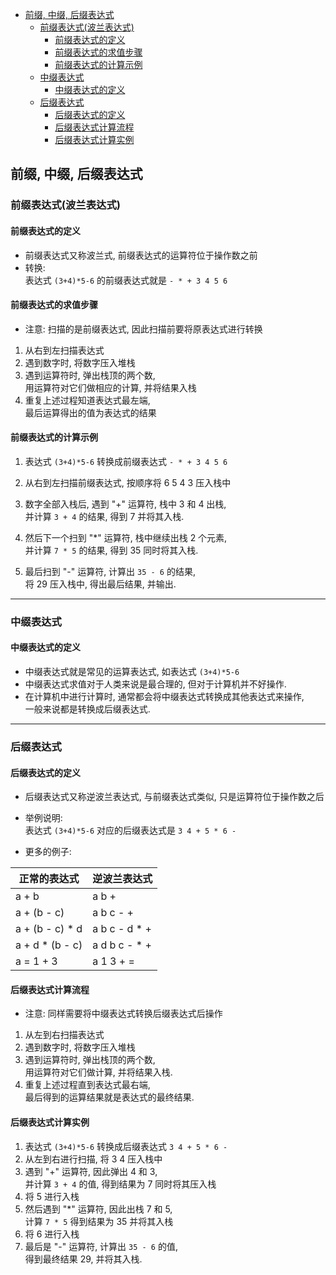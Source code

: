 <!-- TOC -->

- [前缀, 中缀, 后缀表达式](#前缀-中缀-后缀表达式)
    - [前缀表达式(波兰表达式)](#前缀表达式波兰表达式)
        - [前缀表达式的定义](#前缀表达式的定义)
        - [前缀表达式的求值步骤](#前缀表达式的求值步骤)
        - [前缀表达式的计算示例](#前缀表达式的计算示例)
    - [中缀表达式](#中缀表达式)
        - [中缀表达式的定义](#中缀表达式的定义)
    - [后缀表达式](#后缀表达式)
        - [后缀表达式的定义](#后缀表达式的定义)
        - [后缀表达式计算流程](#后缀表达式计算流程)
        - [后缀表达式计算实例](#后缀表达式计算实例)

<!-- /TOC -->

## 前缀, 中缀, 后缀表达式

### 前缀表达式(波兰表达式)

#### 前缀表达式的定义
- 前缀表达式又称波兰式, 前缀表达式的运算符位于操作数之前
- 转换:  
  表达式 `(3+4)*5-6` 的前缀表达式就是 `- * + 3 4 5 6`

#### 前缀表达式的求值步骤
- 注意: 扫描的是前缀表达式, 因此扫描前要将原表达式进行转换
1. 从右到左扫描表达式
2. 遇到数字时, 将数字压入堆栈
3. 遇到运算符时, 弹出栈顶的两个数,  
   用运算符对它们做相应的计算, 并将结果入栈
4. 重复上述过程知道表达式最左端,  
   最后运算得出的值为表达式的结果

#### 前缀表达式的计算示例
1. 表达式 `(3+4)*5-6` 转换成前缀表达式 `- * + 3 4 5 6`
   
2. 从右到左扫描前缀表达式, 按顺序将 6 5 4 3 压入栈中

3. 数字全部入栈后, 遇到 "+" 运算符, 栈中 3 和 4 出栈,  
   并计算 `3 + 4` 的结果, 得到 7 并将其入栈.

4. 然后下一个扫到 "*" 运算符, 栈中继续出栈 2 个元素,  
   并计算 `7 * 5` 的结果, 得到 35 同时将其入栈.
   
5. 最后扫到 "-" 运算符, 计算出 `35 - 6` 的结果,  
   将 29 压入栈中, 得出最后结果, 并输出.

****
### 中缀表达式

#### 中缀表达式的定义
- 中缀表达式就是常见的运算表达式, 如表达式 `(3+4)*5-6`
- 中缀表达式求值对于人类来说是最合理的, 但对于计算机并不好操作.  
- 在计算机中进行计算时, 通常都会将中缀表达式转换成其他表达式来操作,  
  一般来说都是转换成后缀表达式.

****
### 后缀表达式

#### 后缀表达式的定义
- 后缀表达式又称逆波兰表达式, 与前缀表达式类似, 只是运算符位于操作数之后  
- 举例说明:  
  表达式 `(3+4)*5-6` 对应的后缀表达式是 `3 4 + 5 * 6 -`

- 更多的例子:    
  
| 正常的表达式 | 逆波兰表达式 |  
|--|--|  
| a + b | a b + |
| a + (b - c) | a b c - + |
| a + (b - c) * d | a b c - d * + |
| a + d * (b - c) | a d b c - * + |
| a = 1 + 3 | a 1 3 + = |

#### 后缀表达式计算流程
- 注意: 同样需要将中缀表达式转换后缀表达式后操作
1. 从左到右扫描表达式
2. 遇到数字时, 将数字压入堆栈
3. 遇到运算符时, 弹出栈顶的两个数,  
   用运算符对它们做计算, 并将结果入栈.
4. 重复上述过程直到表达式最右端,  
   最后得到的运算结果就是表达式的最终结果.

#### 后缀表达式计算实例
1. 表达式 `(3+4)*5-6` 转换成后缀表达式 `3 4 + 5 * 6 -`
2. 从左到右进行扫描, 将 3 4 压入栈中
3. 遇到 "+" 运算符, 因此弹出 4 和 3,  
   并计算 `3 + 4` 的值,  得到结果为 7 同时将其压入栈
4. 将 5 进行入栈
5. 然后遇到 "*" 运算符, 因此出栈 7 和 5,   
   计算 `7 * 5` 得到结果为 35 并将其入栈    
6. 将 6 进行入栈
7. 最后是 "-" 运算符, 计算出 `35 - 6` 的值,  
   得到最终结果 29, 并将其入栈. 
